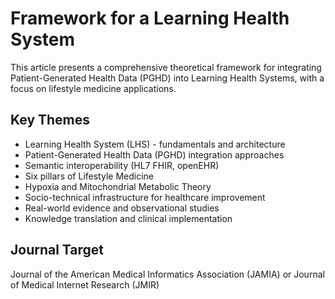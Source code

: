 # Framework for a Learning Health System

This article presents a comprehensive theoretical framework for integrating Patient-Generated Health Data (PGHD) into Learning Health Systems, with a focus on lifestyle medicine applications.

## Key Themes

- Learning Health System (LHS) - fundamentals and architecture
- Patient-Generated Health Data (PGHD) integration approaches
- Semantic interoperability (HL7 FHIR, openEHR)
- Six pillars of Lifestyle Medicine
- Hypoxia and Mitochondrial Metabolic Theory
- Socio-technical infrastructure for healthcare improvement
- Real-world evidence and observational studies
- Knowledge translation and clinical implementation

## Journal Target

Journal of the American Medical Informatics Association (JAMIA) or Journal of Medical Internet Research (JMIR)
